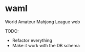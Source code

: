waml
====

World Amateur Mahjong League web

TODO: 

- Refactor everything
- Make it work with the DB schema

